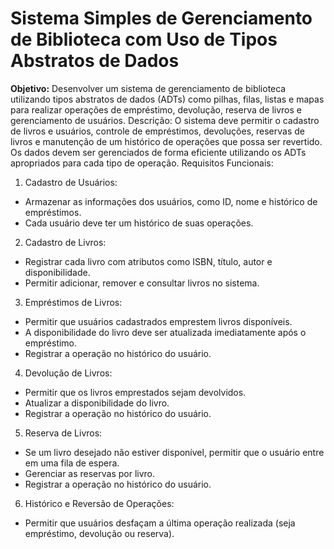 # Sistema Simples de Gerenciamento de Biblioteca com Uso de Tipos Abstratos de Dados

**Objetivo:**
Desenvolver um sistema de gerenciamento de biblioteca utilizando tipos abstratos de dados (ADTs) como pilhas, filas, listas e mapas para realizar operações de empréstimo, devolução, reserva de livros e gerenciamento de usuários.
Descrição:
O sistema deve permitir o cadastro de livros e usuários, controle de empréstimos, devoluções, reservas de livros e manutenção de um histórico de operações que possa ser revertido. Os dados devem ser gerenciados de forma eficiente utilizando os ADTs apropriados para cada tipo de operação.
Requisitos Funcionais:
1. Cadastro de Usuários:
- Armazenar as informações dos usuários, como ID, nome e histórico de empréstimos.
- Cada usuário deve ter um histórico de suas operações.
2. Cadastro de Livros:
- Registrar cada livro com atributos como ISBN, título, autor e disponibilidade.
- Permitir adicionar, remover e consultar livros no sistema.
3. Empréstimos de Livros:
- Permitir que usuários cadastrados emprestem livros disponíveis.
- A disponibilidade do livro deve ser atualizada imediatamente após o empréstimo.
- Registrar a operação no histórico do usuário.
4. Devolução de Livros:
- Permitir que os livros emprestados sejam devolvidos.
- Atualizar a disponibilidade do livro.
- Registrar a operação no histórico do usuário.
5. Reserva de Livros:
- Se um livro desejado não estiver disponível, permitir que o usuário entre em uma fila de espera.
- Gerenciar as reservas por livro.
- Registrar a operação no histórico do usuário.
6. Histórico e Reversão de Operações:
- Permitir que usuários desfaçam a última operação realizada (seja empréstimo, devolução ou reserva).
